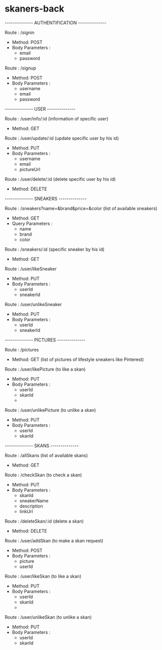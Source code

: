 # skaners-back

-------------- AUTHENTIFICATION --------------

Route : /signin

- Method: POST
- Body Parameters :
  - email
  - password

Route : /signup

- Method: POST
- Body Parameters :
  - username
  - email
  - password

-------------- USER --------------

Route : /user/info/:id (information of specific user)

- Method: GET

Route : /user/update/:id (update specific user by his id)

- Method: PUT
- Body Parameters :
  - username
  - email
  - pictureUrl

Route : /user/delete/:id (delete specific user by his id)

- Method: DELETE

-------------- SNEAKERS --------------

Route : /sneakers?name=&brand&price=&color (list of available sneakers)

- Method: GET
- Query Parameters :
  - name
  - brand
  - color

Route : /sneakers/:id (specific sneaker by his id)

- Method: GET

Route : /user/likeSneaker

- Method: PUT
- Body Parameters :
  - userId
  - sneakerId

Route : /user/unlikeSneaker

- Method: PUT
- Body Parameters :
  - userId
  - sneakerId

-------------- PICTURES --------------

Route : /pictures

- Method: GET (list of pictures of lifestyle sneakers like Pinterest)

Route : /user/likePicture (to like a skan)

- Method: PUT
- Body Parameters :
  - userId
  - skanId
  -
Route : /user/unlikePicture (to unlike a skan)

- Method: PUT
- Body Parameters :
  - userId
  - skanId

-------------- SKANS --------------

Route : /allSkans (list of available skans)

- Method: GET

Route : /checkSkan (to check a skan)

- Method: PUT
- Body Parameters :
  - skanId
  - sneakerName
  - description
  - linkUrl

Route : /deleteSkan/:id (delete a skan)

- Method: DELETE

Route : /user/addSkan (to make a skan request)

- Method: POST
- Body Parameters :
  - picture
  - userId

Route : /user/likeSkan (to like a skan)

- Method: PUT
- Body Parameters :
  - userId
  - skanId
  - 
Route : /user/unlikeSkan (to unlike a skan)

- Method: PUT
- Body Parameters :
  - userId
  - skanId

